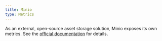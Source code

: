 ```yaml
---
title: Minio
type: Metrics
---
```


As an external, open-source asset storage solution, Minio exposes its own metrics. See the [official documentation](https://github.com/minio/minio/tree/master/docs/metrics) for details.
